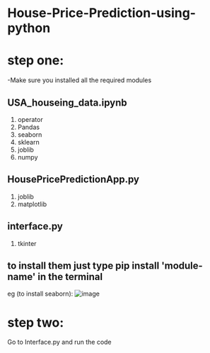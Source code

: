 # House-Price-Prediction-using-python

# step one:

-Make sure you installed all the required modules

## USA_houseing_data.ipynb

1) operator
2) Pandas
3) seaborn
4) sklearn
5) joblib
6) numpy

## HousePricePredictionApp.py

1) joblib
2) matplotlib

## interface.py

1) tkinter

## to install them just type pip install 'module-name' in the terminal

eg (to install seaborn):
![image](https://user-images.githubusercontent.com/42032085/201480099-7db75489-8993-49ee-944f-0a34187e6942.png)

# step two:

Go to Interface.py and run the code
